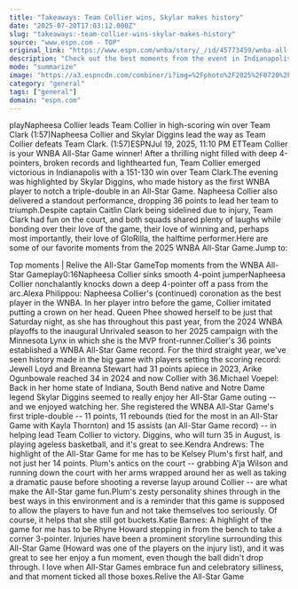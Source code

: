 ```yaml
---
title: "Takeaways: Team Collier wins, Skylar makes history"
date: "2025-07-20T17:03:12.000Z"
slug: "takeaways:-team-collier-wins-skylar-makes-history"
source: "www.espn.com - TOP"
original_link: "https://www.espn.com/wnba/story/_/id/45773459/wnba-all-star-game-2025-predictions-live-updates-results-takeaways-analysis"
description: "Check out the best moments from the event in Indianapolis."
mode: "summarize"
image: "https://a3.espncdn.com/combiner/i?img=%2Fphoto%2F2025%2F0720%2Fr1521204_1296x729_16%2D9.jpg"
category: "general"
tags: ["general"]
domain: "espn.com"
---
```

<p>playNapheesa Collier leads Team Collier in high-scoring win over Team Clark (1:57)Napheesa Collier and Skylar Diggins lead the way as Team Collier defeats Team Clark. (1:57)ESPNJul 19, 2025, 11:10 PM ETTeam Collier is your WNBA All-Star Game winner! After a thrilling night filled with deep 4-pointers, broken records and lighthearted fun, Team Collier emerged victorious in Indianapolis with a 151-130 win over Team Clark.The evening was highlighted by Skylar Diggins, who made history as the first WNBA player to notch a triple-double in an All-Star Game. Napheesa Collier also delivered a standout performance, dropping 36 points to lead her team to triumph.Despite captain Caitlin Clark being sidelined due to injury, Team Clark had fun on the court, and both squads shared plenty of laughs while bonding over their love of the game, their love of winning and, perhaps most importantly, their love of GloRilla, the halftime performer.Here are some of our favorite moments from the 2025 WNBA All-Star Game.Jump to:</p>

<p>Top moments | Relive the All-Star GameTop moments from the WNBA All-Star Gameplay0:16Napheesa Collier sinks smooth 4-point jumperNapheesa Collier nonchalantly knocks down a deep 4-pointer off a pass from the arc.Alexa Philippou: Napheesa Collier's (continued) coronation as the best player in the WNBA. In her player intro before the game, Collier imitated putting a crown on her head. Queen Phee showed herself to be just that Saturday night, as she has throughout this past year, from the 2024 WNBA playoffs to the inaugural Unrivaled season to her 2025 campaign with the Minnesota Lynx in which she is the MVP front-runner.Collier's 36 points established a WNBA All-Star Game record. For the third straight year, we've seen history made in the big game with players setting the scoring record: Jewell Loyd and Breanna Stewart had 31 points apiece in 2023, Arike Ogunbowale reached 34 in 2024 and now Collier with 36.Michael Voepel: Back in her home state of Indiana, South Bend native and Notre Dame legend Skylar Diggins seemed to really enjoy her All-Star Game outing -- and we enjoyed watching her. She registered the WNBA All-Star Game's first triple-double -- 11 points, 11 rebounds (tied for the most in an All-Star Game with Kayla Thornton) and 15 assists (an All-Star Game record) -- in helping lead Team Collier to victory. Diggins, who will turn 35 in August, is playing ageless basketball, and it's great to see.Kendra Andrews: The highlight of the All-Star Game for me has to be Kelsey Plum's first half, and not just her 14 points. Plum's antics on the court -- grabbing A'ja Wilson and running down the court with her arms wrapped around her as well as taking a dramatic pause before shooting a reverse layup around Collier -- are what make the All-Star game fun.Plum's zesty personality shines through in the best ways in this environment and is a reminder that this game is supposed to allow the players to have fun and not take themselves too seriously. Of course, it helps that she still got buckets.Katie Barnes: A highlight of the game for me has to be Rhyne Howard stepping in from the bench to take a corner 3-pointer. Injuries have been a prominent storyline surrounding this All-Star Game (Howard was one of the players on the injury list), and it was great to see her enjoy a fun moment, even though the ball didn't drop through. I love when All-Star Games embrace fun and celebratory silliness, and that moment ticked all those boxes.Relive the All-Star Game</p>